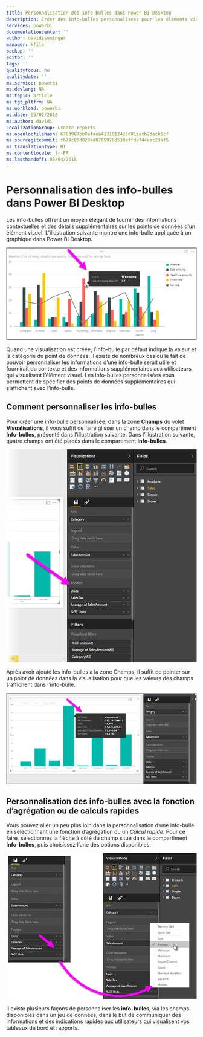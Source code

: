 ```yaml
---
title: Personnalisation des info-bulles dans Power BI Desktop
description: Créer des info-bulles personnalisées pour les éléments visuels par glisser-déplacer
services: powerbi
documentationcenter: ''
author: davidiseminger
manager: kfile
backup: ''
editor: ''
tags: ''
qualityfocus: no
qualitydate: ''
ms.service: powerbi
ms.devlang: NA
ms.topic: article
ms.tgt_pltfrm: NA
ms.workload: powerbi
ms.date: 05/02/2018
ms.author: davidi
LocalizationGroup: Create reports
ms.openlocfilehash: 6783987bb0afaea4131012425d91aacb2decb5cf
ms.sourcegitcommit: f679c05d029ad0765976d530effde744eac23af5
ms.translationtype: HT
ms.contentlocale: fr-FR
ms.lasthandoff: 05/04/2018
---
```

# <a name="customizing-tooltips-in-power-bi-desktop"></a>Personnalisation des info-bulles dans Power BI Desktop
Les info-bulles offrent un moyen élégant de fournir des informations contextuelles et des détails supplémentaires sur les points de données d’un élément visuel. L’illustration suivante montre une info-bulle appliquée à un graphique dans Power BI Desktop.

![](media/desktop-custom-tooltips/custom-tooltips_1.png)

Quand une visualisation est créée, l’info-bulle par défaut indique la valeur et la catégorie du point de données. Il existe de nombreux cas où le fait de pouvoir personnaliser les informations d’une info-bulle serait utile et fournirait du contexte et des informations supplémentaires aux utilisateurs qui visualisent l’élément visuel. Les info-bulles personnalisées vous permettent de spécifier des points de données supplémentaires qui s’affichent avec l’info-bulle.

## <a name="how-to-customize-tooltips"></a>Comment personnaliser les info-bulles
Pour créer une info-bulle personnalisée, dans la zone **Champs** du volet **Visualisations**, il vous suffit de faire glisser un champ dans le compartiment **Info-bulles**, présenté dans l’illustration suivante. Dans l’illustration suivante, quatre champs ont été placés dans le compartiment **Info-bulles**.

![](media/desktop-custom-tooltips/custom-tooltips_2.png)

Après avoir ajouté les info-bulles à la zone Champs, il suffit de pointer sur un point de données dans la visualisation pour que les valeurs des champs s’affichent dans l’info-bulle.

![](media/desktop-custom-tooltips/custom-tooltips_3.png)

## <a name="customizing-tooltips-with-aggregation-or-quick-calcs"></a>Personnalisation des info-bulles avec la fonction d’agrégation ou de calculs rapides
Vous pouvez aller un peu plus loin dans la personnalisation d’une info-bulle en sélectionnant une fonction d’agrégation ou un *Calcul rapide*. Pour ce faire, sélectionnez la flèche à côté du champ situé dans le compartiment **Info-bulles**, puis choisissez l’une des options disponibles.

![](media/desktop-custom-tooltips/custom-tooltips_4.png)

Il existe plusieurs façons de personnaliser les **info-bulles**, via les champs disponibles dans un jeu de données, dans le but de communiquer des informations et des indications rapides aux utilisateurs qui visualisent vos tableaux de bord et rapports.

